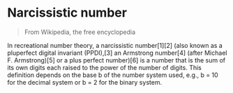 # Narcissistic number
> From Wikipedia, the free encyclopedia

In recreational number theory, a narcissistic number[1][2] (also known as a pluperfect digital invariant (PPDI),[3] an Armstrong number[4] (after Michael F. Armstrong)[5] or a plus perfect number)[6] is a number that is the sum of its own digits each raised to the power of the number of digits. This definition depends on the base b of the number system used, e.g., b = 10 for the decimal system or b = 2 for the binary system.
